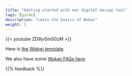```yaml
---
title: "Getting started with our digital design tool"
tags: [guide]
description: "Learn the basics of Wokwi"
weight: 1
---
```


{{< youtube ZD9jvSm50zM >}}

Here is [the Wokwi template](https://wokwi.com/projects/357178660283991041).

We also have some [Wokwi FAQs here](/faq/#wokwi-faqs).

{{% feedback %}}
